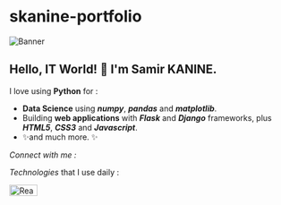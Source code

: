 # skanine-portfolio

![Banner](https://user-images.githubusercontent.com/96432017/167621938-3c9a278c-e284-44e5-8bf3-ef4a1dd5c72a.png)
<!-- <p align=”center”>
  <img width=”200" height=”200" src=”https://user-images.githubusercontent.com/96432017/167621938-3c9a278c-e284-44e5-8bf3-ef4a1dd5c72a.png"   alt=”my banner”>
</p> -->

## Hello, IT World! 👋 I'm Samir KANINE.

I love using **Python** for :
     
 * **Data Science** using _**numpy**_, _**pandas**_ and _**matplotlib**_.
 * Building **web applications** with _**Flask**_ and _**Django**_ frameworks, plus _**HTML5**_, _**CSS3**_ and _**Javascript**_.
 * ✨and much more. ✨

*Connect with me :*
<p>
  
</p>

*Technologies* that I use daily :
<p>
<!--   ![Badge](https://img.shields.io/badge/react-%2320232a.svg?style=for-the-badge&logo=react&logoColor=%2361DAFB) -->
  <img src="https://img.shields.io/badge/react-%2320232a.svg?style=for-the-badge&logo=react&logoColor=%2361DAFB"
          title="React"
          alt="React logo"
          width="50" height="20">
</p>
